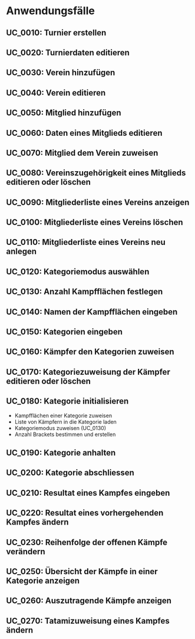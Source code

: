 # Anwendungsfälle #

## UC\_0010: Turnier erstellen ##

## UC\_0020: Turnierdaten editieren ##

## UC\_0030: Verein hinzufügen ##

## UC\_0040: Verein editieren ##

## UC\_0050: Mitglied hinzufügen ##

## UC\_0060: Daten eines Mitglieds editieren ##

## UC\_0070: Mitglied dem Verein zuweisen ##

## UC\_0080: Vereinszugehörigkeit eines Mitglieds editieren oder löschen ##

## UC\_0090: Mitgliederliste eines Vereins anzeigen ##

## UC\_0100: Mitgliederliste eines Vereins löschen ##

## UC\_0110: Mitgliederliste eines Vereins neu anlegen ##

## UC\_0120: Kategoriemodus auswählen ##

## UC\_0130: Anzahl Kampfflächen festlegen ##

## UC\_0140: Namen der Kampfflächen eingeben ##

## UC\_0150: Kategorien eingeben ##

## UC\_0160: Kämpfer den Kategorien zuweisen ##

## UC\_0170: Kategoriezuweisung der Kämpfer editieren oder löschen ##

## UC\_0180: Kategorie initialisieren ##
  * Kampfflächen einer Kategorie zuweisen
  * Liste von Kämpfern in die Kategorie laden
  * Kategoriemodus zuweisen (UC\_0130)
  * Anzahl Brackets bestimmen und erstellen

## UC\_0190: Kategorie anhalten ##

## UC\_0200: Kategorie abschliessen ##

## UC\_0210: Resultat eines Kampfes eingeben ##

## UC\_0220: Resultat eines vorhergehenden Kampfes ändern ##

## UC\_0230: Reihenfolge der offenen Kämpfe verändern ##

## UC\_0250: Übersicht der Kämpfe in einer Kategorie anzeigen ##

## UC\_0260: Auszutragende Kämpfe anzeigen ##

## UC\_0270: Tatamizuweisung eines Kampfes ändern ##